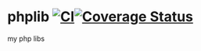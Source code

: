 # phplib [![CI](https://github.com/ndxbn/phplib/actions/workflows/ci.yml/badge.svg)](https://github.com/ndxbn/phplib/actions/workflows/ci.yml)[![Coverage Status](https://coveralls.io/repos/github/ndxbn/phplib/badge.svg?branch=main)](https://coveralls.io/github/ndxbn/phplib?branch=main)
my php libs
